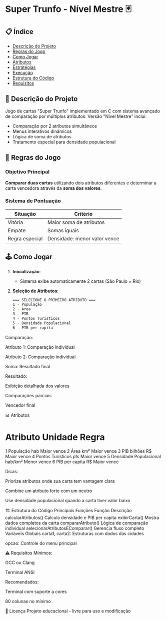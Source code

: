 # Super Trunfo - Nível Mestre 🃏

## 📋 Índice
- [Descrição do Projeto](#-descrição-do-projeto)
- [Regras do Jogo](#-regras-do-jogo)
- [Como Jogar](#-como-jogar)
- [Atributos](#-atributos)
- [Estratégias](#-estratégias)
- [Execução](#-execução)
- [Estrutura do Código](#-estrutura-do-código)
- [Requisitos](#-requisitos)

## 🎯 Descrição do Projeto
Jogo de cartas "Super Trunfo" implementado em C com sistema avançado de comparação por múltiplos atributos. Versão "Nível Mestre" inclui:

- Comparação por 2 atributos simultâneos
- Menus interativos dinâmicos
- Lógica de soma de atributos
- Tratamento especial para densidade populacional

## 🧩 Regras do Jogo

### Objetivo Principal
**Comparar duas cartas** utilizando dois atributos diferentes e determinar a carta vencedora através da **soma dos valores**.

### Sistema de Pontuação
| Situação | Critério |
|----------|----------|
| Vitória | Maior soma de atributos |
| Empate  | Somas iguais |
| Regra especial | Densidade: menor valor vence |

## 🕹️ Como Jogar

1. **Inicialização**:
   - Sistema exibe automaticamente 2 cartas (São Paulo × Rio)

2. **Seleção de Atributos**:
   ```bash
   === SELECIONE O PRIMEIRO ATRIBUTO ===
   1 - População
   2 - Área
   3 - PIB
   4 - Pontos Turísticos
   5 - Densidade Populacional
   6 - PIB per capita
Comparação:

Atributo 1: Comparação individual

Atributo 2: Comparação individual

Soma: Resultado final

Resultado:

Exibição detalhada dos valores

Comparações parciais

Vencedor final

📊 Atributos
#	Atributo	Unidade	Regra
1	População	hab	Maior vence
2	Área	km²	Maior vence
3	PIB	bilhões R$	Maior vence
4	Pontos Turísticos	pts	Maior vence
5	Densidade Populacional	hab/km²	Menor vence
6	PIB per capita	R$	Maior vence

Dicas:

Priorize atributos onde sua carta tem vantagem clara

Combine um atributo forte com um neutro

Use densidade populacional quando a carta tiver valor baixo

🏗️ Estrutura do Código
Principais Funções
Função	Descrição
calcularAtributos()	Calcula densidade e PIB per capita
exibirCarta()	Mostra dados completos da carta
compararAtributo()	Lógica de comparação individual
selecionarAtributosEComparar()	Gerencia fluxo completo
Variáveis Globais
carta1, carta2: Estruturas com dados das cidades

opcao: Controle do menu principal

⚠️ Requisitos
Mínimos:

GCC ou Clang

Terminal ANSI

Recomendados:

Terminal com suporte a cores

80 colunas no mínimo

📄 Licença
Projeto educacional - livre para uso e modificação

